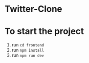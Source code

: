 # Twitter-Clone
# To start the project
1. run `cd frontend`
1. run `npm install`
2. run `npm run dev`
